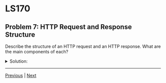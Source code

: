 # LS170
## Problem 7: HTTP Request and Response Structure

Describe the structure of an HTTP request and an HTTP response. What are the main components of each?

<details>
<summary>Solution:</summary>

- An **HTTP Request** consists of a Request Line (containing the HTTP method, URI, and HTTP version), Headers (key-value pairs with metadata about the request), and an optional Body (containing data, such as form input).
- An **HTTP Response** consists of a Status Line (containing the HTTP version, status code, and status message), Headers (key-value pairs with metadata about the response), and an optional Body (containing the requested resource, like HTML).

</details>

---

[Previous](06.md) | [Next](08.md)

